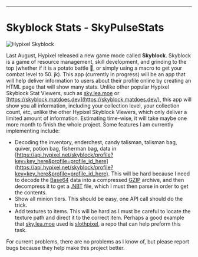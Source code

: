 
****

# Skyblock Stats - SkyPulseStats

![Hypixel Skyblock](https://i.imgur.com/azUSF9u.png)

Last August, Hypixel released a new game mode called **Skyblock**. Skyblock is a game of resource management, skill development, and grinding to the top (whether if it is a potato battle 🥔, or simply using a macro to get your combat level to 50. jk). This app (currently in progress) will be an app that will help deliver information to users about their profile online by creating an HTML page that will show many stats. Unlike other popular Hypixel Skyblock Stat Viewers, such as [sky.lea.moe](sky.lea.moe) or [https://skyblock.matdoes.dev](https://skyblock.matdoes.dev/), this app will show you all information, including your collection level, your collection count, etc, unlike the other Hypixel Skyblock Viewers, which only deliver a limited amount of information. Estimating time-wise, it will take maybe one more month to finish the whole project. Some features I am currently implementing include:

- Decoding the inventory, enderchest, candy talisman, talisman bag, quiver, potion bag, fisherman bag, data in [https://api.hypixel.net/skyblock/profile?key=key_here&profile=profile_id_here](https://api.hypixel.net/skyblock/profile?key=key_here&profile=profile_id_here). This will be hard because I need to decode the [Base64](https://en.wikipedia.org/wiki/Base64) data into a compressed [GZIP](https://en.wikipedia.org/wiki/Gzip) archive, and then decompress it to get a [.NBT](https://minecraft.gamepedia.com/NBT_format) file, which I must then parse in order to get the contents.
- Show all minion tiers. This should be easy, one API call should do the trick.
- Add textures to items. This will be hard as I must be careful to locate the texture path and direct it to the correct item. Perhaps a good example that [sky.lea.moe](sky.lea.moe) used is [slothpixel](https://github.com/slothpixel/core/blob/master/processors/processInventoryData.js), a repo that can help preform this task.

For current problems, there are no problems as I know of, but please report bugs because they help make this project better.
